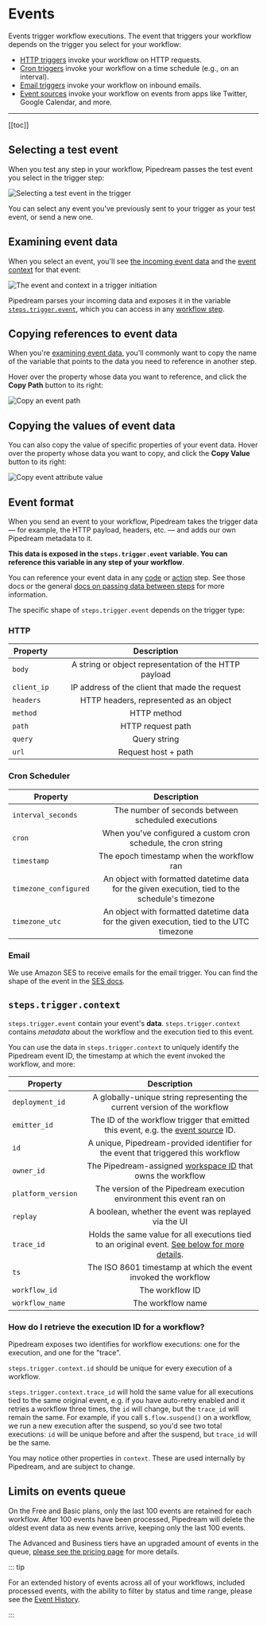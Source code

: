 # Events

Events trigger workflow executions. The event that triggers your workflow depends on the trigger you select for your workflow:

- [HTTP triggers](/workflows/steps/triggers/#http) invoke your workflow on HTTP requests.
- [Cron triggers](/workflows/steps/triggers/#schedule) invoke your workflow on a time schedule (e.g., on an interval).
- [Email triggers](/workflows/steps/triggers/#email) invoke your workflow on inbound emails.
- [Event sources](/workflows/steps/triggers/#app-based-triggers) invoke your workflow on events from apps like Twitter, Google Calendar, and more.

---

[[toc]]

## Selecting a test event

When you test any step in your workflow, Pipedream passes the test event you select in the trigger step:

![Selecting a test event in the trigger](https://res.cloudinary.com/pipedreamin/image/upload/v1648758487/docs/components/CleanShot_2022-03-31_at_16.24.34_pb9jzt.png)

You can select any event you've previously sent to your trigger as your test event, or send a new one.

## Examining event data

When you select an event, you'll see [the incoming event data](#event-format) and the [event context](#steps-trigger-context) for that event:

![The event and context in a trigger initiation](https://res.cloudinary.com/pipedreamin/image/upload/v1648759141/docs/components/CleanShot_2022-03-31_at_16.30.37_jwwwdy.png)

Pipedream parses your incoming data and exposes it in the variable [`steps.trigger.event`](#event-format), which you can access in any [workflow step](/workflows/steps/).

## Copying references to event data

When you're [examining event data](#examining-event-data), you'll commonly want to copy the name of the variable that points to the data you need to reference in another step.

Hover over the property whose data you want to reference, and click the **Copy Path** button to its right:

![Copy an event path](https://res.cloudinary.com/pipedreamin/image/upload/v1648759215/docs/components/CleanShot_2022-03-31_at_16.39.56_lsus2o.gif)

## Copying the values of event data

You can also copy the value of specific properties of your event data. Hover over the property whose data you want to copy, and click the **Copy Value** button to its right:

![Copy event attribute value](https://res.cloudinary.com/pipedreamin/image/upload/v1648759275/docs/components/CleanShot_2022-03-31_at_16.41.02_xgzcsa.gif)

## Event format

When you send an event to your workflow, Pipedream takes the trigger data — for example, the HTTP payload, headers, etc. — and adds our own Pipedream metadata to it.

**This data is exposed in the `steps.trigger.event` variable. You can reference this variable in any step of your workflow**.

You can reference your event data in any [code](/code/) or [action](/components#actions) step. See those docs or the general [docs on passing data between steps](/workflows/steps/) for more information.

The specific shape of `steps.trigger.event` depends on the trigger type:

### HTTP

| Property    |                      Description                      |
| ----------- | :---------------------------------------------------: |
| `body`      | A string or object representation of the HTTP payload |
| `client_ip` |    IP address of the client that made the request     |
| `headers`   |        HTTP headers, represented as an object         |
| `method`    |                      HTTP method                      |
| `path`      |                   HTTP request path                   |
| `query`     |                     Query string                      |
| `url`       |                  Request host + path                  |

### Cron Scheduler

| Property              |                                           Description                                           |
| --------------------- | :---------------------------------------------------------------------------------------------: |
| `interval_seconds`    |                       The number of seconds between scheduled executions                        |
| `cron`                |                 When you've configured a custom cron schedule, the cron string                  |
| `timestamp`           |                            The epoch timestamp when the workflow ran                            |
| `timezone_configured` | An object with formatted datetime data for the given execution, tied to the schedule's timezone |
| `timezone_utc`        |    An object with formatted datetime data for the given execution, tied to the UTC timezone     |

### Email

We use Amazon SES to receive emails for the email trigger. You can find the shape of the event in the [SES docs](https://docs.aws.amazon.com/ses/latest/DeveloperGuide/receiving-email-notifications-contents.html).

## `steps.trigger.context`

`steps.trigger.event` contain your event's **data**. `steps.trigger.context` contains _metadata_ about the workflow and the execution tied to this event.

You can use the data in `steps.trigger.context` to uniquely identify the Pipedream event ID, the timestamp at which the event invoked the workflow, and more:

| Property           |                                                                     Description                                                                      |
| ------------------ | :--------------------------------------------------------------------------------------------------------------------------------------------------: |
| `deployment_id`    |                                      A globally-unique string representing the current version of the workflow                                       |
| `emitter_id`       |                            The ID of the workflow trigger that emitted this event, e.g. the [event source](/sources) ID.                             |
| `id`               |                                  A unique, Pipedream-provided identifier for the event that triggered this workflow                                  |
| `owner_id`         |                        The Pipedream-assigned [workspace ID](/workspaces/#finding-your-workspace-s-id) that owns the workflow                        |
| `platform_version` |                                         The version of the Pipedream execution environment this event ran on                                         |
| `replay`           |                                                 A boolean, whether the event was replayed via the UI                                                 |
| `trace_id`         | Holds the same value for all executions tied to an original event. [See below for more details](#how-do-i-retrieve-the-execution-id-for-a-workflow). |
| `ts`               |                                            The ISO 8601 timestamp at which the event invoked the workflow                                            |
| `workflow_id`      |                                                                   The workflow ID                                                                    |
| `workflow_name`    |                                                                  The workflow name                                                                   |

### How do I retrieve the execution ID for a workflow?

Pipedream exposes two identifies for workflow executions: one for the execution, and one for the "trace".

`steps.trigger.context.id` should be unique for every execution of a workflow.

`steps.trigger.context.trace_id` will hold the same value for all executions tied to the same original event, e.g. if you have auto-retry enabled and it retries a workflow three times, the `id` will change, but the `trace_id` will remain the same. For example, if you call `$.flow.suspend()` on a workflow, we run a new execution after the suspend, so you'd see two total executions: `id` will be unique before and after the suspend, but `trace_id` will be the same.

You may notice other properties in `context`. These are used internally by Pipedream, and are subject to change.

## Limits on events queue

On the Free and Basic plans, only the last 100 events are retained for each workflow. After 100 events have been processed, Pipedream will delete the oldest event data as new events arrive, keeping only the last 100 events.

The Advanced and Business tiers have an upgraded amount of events in the queue, [please see the pricing page](https://pipedream.com/pricing) for more details.

::: tip

For an extended history of events across all of your workflows, included processed events, with the ability to filter by status and time range, please see the [Event History](/event-history/).

:::

<Footer />
